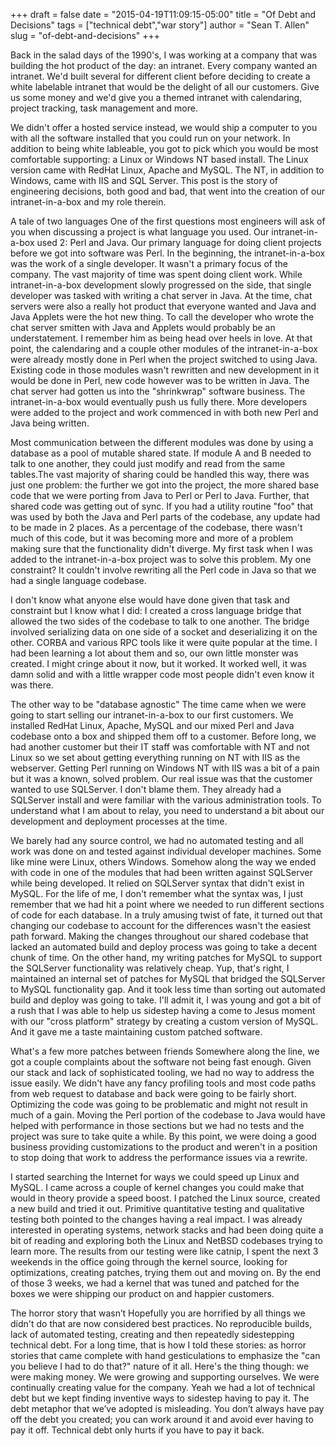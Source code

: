+++
draft = false
date = "2015-04-19T11:09:15-05:00"
title = "Of Debt and Decisions"
tags = ["technical debt","war story"]
author = "Sean T. Allen"
slug = "of-debt-and-decisions"
+++

Back in the salad days of the 1990's, I was working at a company that was building the hot product of the day: an intranet. Every company wanted an intranet. We'd built several for different client before deciding to create a white labelable intranet that would be the delight of all our customers. Give us some money and we'd give you a themed intranet with calendaring, project tracking, task management and more.

We didn't offer a hosted service instead, we would ship a computer to you with all the software installed that you could run on your network. In addition to being white lableable, you got to pick which you would be most comfortable supporting: a Linux or Windows NT based install. The Linux version came with RedHat Linux, Apache and MySQL. The NT, in addition to Windows, came with IIS and SQL Server. This post is the story of engineering decisions, both good and bad, that went into the creation of our intranet-in-a-box and my role therein.

A tale of two languages
One of the first questions most engineers will ask of you when discussing a project is what language you used. Our intranet-in-a-box used 2: Perl and Java. Our primary language for doing client projects before we got into software was Perl. In the beginning, the intranet-in-a-box was the work of a single developer. It wasn't a primary focus of the company. The vast majority of time was spent doing client work. While intranet-in-a-box development slowly progressed on the side, that single developer was tasked with writing a chat server in Java. At the time, chat servers were also a really hot product that everyone wanted and Java and Java Applets were the hot new thing. To call the developer who wrote the chat server smitten with Java and Applets would probably be an understatement. I remember him as being head over heels in love. At that point, the calendaring and a couple other modules of the intranet-in-a-box were already mostly done in Perl when the project switched to using Java. Existing code in those modules wasn't rewritten and new development in it would be done in Perl, new code however was to be written in Java. The chat server had gotten us into the "shrinkwrap" software business. The intranet-in-a-box would eventually push us fully there. More developers were added to the project and work commenced in with both new Perl and Java being written.

Most communication between the different modules was done by using a database as a pool of mutable shared state. If module A and B needed to talk to one another, they could just modify and read from the same tables.The vast majority of sharing could be handled this way, there was just one problem: the further we got into the project, the more shared base code that we were porting from Java to Perl or Perl to Java. Further, that shared code was getting out of sync. If you had a utility routine "foo" that was used by both the Java and Perl parts of the codebase, any update had to be made in 2 places. As a percentage of the codebase, there wasn't much of this code, but it was becoming more and more of a problem making sure that the functionality didn't diverge. My first task when I was added to the intranet-in-a-box project was to solve this problem. My one constraint? It couldn't involve rewriting all the Perl code in Java so that we had a single language codebase.

I don't know what anyone else would have done given that task and constraint but I know what I did: I created a cross language bridge that allowed the two sides of the codebase to talk to one another. The bridge involved serializing data on one side of a socket and deserializing it on the other. CORBA and various RPC tools like it were quite popular at the time. I had been learning a lot about them and so, our own little monster was created. I might cringe about it now, but it worked. It worked well, it was damn solid and with a little wrapper code most people didn't even know it was there.

The other way to be "database agnostic"
The time came when we were going to start selling our intranet-in-a-box to our first customers. We installed RedHat Linux, Apache, MySQL and our mixed Perl and Java codebase onto a box and shipped them off to a customer. Before long, we had another customer but their IT staff was comfortable with NT and not Linux so we set about getting everything running on NT with IIS as the webserver. Getting Perl running on Windows NT with IIS was a bit of a pain but it was a known, solved problem. Our real issue was that the customer wanted to use SQLServer. I don't blame them. They already had a SQLServer install and were familiar with the various administration tools. To understand what I am about to relay, you need to understand a bit about our development and deployment processes at the time.

We barely had any source control, we had no automated testing and all work was done on and tested against individual developer machines. Some like mine were Linux, others Windows. Somehow along the way we ended with code in one of the modules that had been written against SQLServer while being developed. It relied on SQLServer syntax that didn't exist in MySQL. For the life of me, I don't remember what the syntax was, I just remember that we had hit a point where we needed to run different sections of code for each database. In a truly amusing twist of fate, it turned out that changing our codebase to account for the differences wasn't the easiest path forward. Making the changes throughout our shared codebase that lacked an automated build and deploy process was going to take a decent chunk of time. On the other hand, my writing patches for MySQL to support the SQLServer functionality was relatively cheap. Yup, that's right, I maintained an internal set of patches for MySQL that bridged the SQLServer to MySQL functionality gap. And it took less time than sorting out automated build and deploy was going to take. I'll admit it, I was young and got a bit of a rush that I was able to help us sidestep having a come to Jesus moment with our "cross platform" strategy by creating a custom version of MySQL. And it gave me a taste maintaining custom patched software.

What's a few more patches between friends
Somewhere along the line, we got a couple complaints about the software not being fast enough. Given our stack and lack of sophisticated tooling, we had no way to address the issue easily. We didn't have any fancy profiling tools and most code paths from web request to database and back were going to be fairly short. Optimizing the code was going to be problematic and might not result in much of a gain. Moving the Perl portion of the codebase to Java would have helped with performance in those sections but we had no tests and the project was sure to take quite a while. By this point, we were doing a good business providing customizations to the product and weren't in a position to stop doing that work to address the performance issues via a rewrite.

I started searching the Internet for ways we could speed up Linux and MySQL. I came across a couple of kernel changes you could make that would in theory provide a speed boost. I patched the Linux source, created a new build and tried it out. Primitive quantitative testing and qualitative testing both pointed to the changes having a real impact. I was already interested in operating systems, network stacks and had been doing quite a bit of reading and exploring both the Linux and NetBSD codebases trying to learn more. The results from our testing were like catnip, I spent the next 3 weekends in the office going through the kernel source, looking for optimizations, creating patches, trying them out and moving on. By the end of those 3 weeks, we had a kernel that was tuned and patched for the boxes we were shipping our product on and happier customers.

The horror story that wasn’t
Hopefully you are horrified by all things we didn't do that are now considered best practices. No reproducible builds, lack of automated testing, creating and then repeatedly sidestepping technical debt. For a long time, that is how I told these stories: as horror stories that came complete with hand gesticulations to emphasize the "can you believe I had to do that?" nature of it all. Here's the thing though: we were making money. We were growing and supporting ourselves. We were continually creating value for the company. Yeah we had a lot of technical debt but we kept finding inventive ways to sidestep having to pay it. The debt metaphor that we’ve adopted is misleading. You don’t always have pay off the debt you created; you can work around it and avoid ever having to pay it off. Technical debt only hurts if you have to pay it back.

